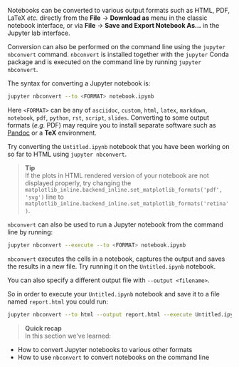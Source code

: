 Notebooks can be converted to various output formats such as HTML, PDF, LaTeX
*etc.* directly from the **File** -> **Download as** menu in the classic 
notebook interface, or via **File** -> **Save and Export Notebook As...** in 
the Jupyter lab interface. 

Conversion can also be performed on the command line using the `jupyter nbconvert` 
command. `nbconvert` is installed together with the `jupyter` Conda
package and is executed on the command line by running `jupyter nbconvert`. 
 
The syntax for converting a Jupyter notebook is:

```bash
jupyter nbconvert --to <FORMAT> notebook.ipynb
``` 

Here `<FORMAT>` can be any of `asciidoc`, `custom`, `html`, `latex`, `markdown`,
`notebook`, `pdf`, `python`, `rst`, `script`, `slides`. Converting to some 
output formats (*e.g.* PDF) may require you to install separate software such
as [Pandoc](https://pandoc.org/) or a **TeX** environment.

Try converting the `Untitled.ipynb` notebook that you have been working on so
far to HTML using `jupyter nbconvert`.

> **Tip** <br>
> If the plots in HTML rendered version of your notebook are not displayed 
> properly, try changing the `matplotlib_inline.backend_inline.set_matplotlib_formats('pdf', 'svg')`
> line to `matplotlib_inline.backend_inline.set_matplotlib_formats('retina')`.

`nbconvert` can also be used to run a Jupyter notebook from the command line
by running:
 
```bash
jupyter nbconvert --execute --to <FORMAT> notebook.ipynb 
```

`nbconvert` executes the cells in a notebook, captures the output and saves the
results in a new file. Try running it on the `Untitled.ipynb` notebook.

You can also specify a different output file with `--output <filename>`.

So in order to execute your `Untitled.ipynb` notebook and save it to a file 
named `report.html` you could run:

```bash
jupyter nbconvert --to html --output report.html --execute Untitled.ipynb
```

> **Quick recap** <br>
> In this section we've learned:
>
- How to convert Jupyter notebooks to various other formats
- How to use `nbconvert` to convert notebooks on the command line
